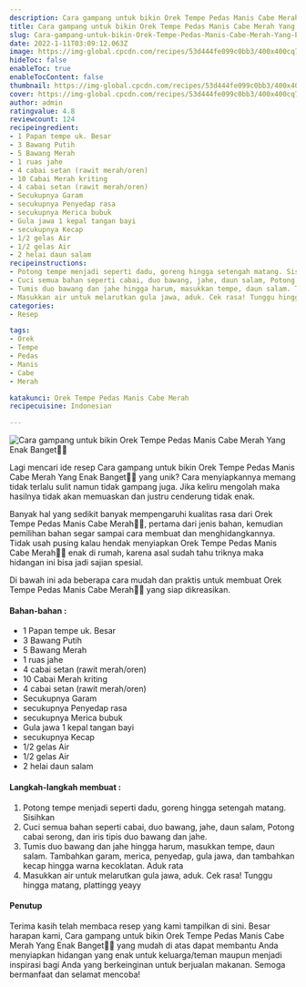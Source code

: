 ```yaml
---
description: Cara gampang untuk bikin Orek Tempe Pedas Manis Cabe Merah Yang Enak Banget"
title: Cara gampang untuk bikin Orek Tempe Pedas Manis Cabe Merah Yang Enak Banget
slug: Cara-gampang-untuk-bikin-Orek-Tempe-Pedas-Manis-Cabe-Merah-Yang-Enak-Banget
date: 2022-1-11T03:09:12.063Z
image: https://img-global.cpcdn.com/recipes/53d444fe099c0bb3/400x400cq70/photo.jpg
hideToc: false
enableToc: true
enableTocContent: false
thumbnail: https://img-global.cpcdn.com/recipes/53d444fe099c0bb3/400x400cq70/photo.jpg
cover: https://img-global.cpcdn.com/recipes/53d444fe099c0bb3/400x400cq70/photo.jpg
author: admin
ratingvalue: 4.8
reviewcount: 124
recipeingredient:
- 1 Papan tempe uk. Besar
- 3 Bawang Putih
- 5 Bawang Merah
- 1 ruas jahe
- 4 cabai setan (rawit merah/oren)
- 10 Cabai Merah kriting
- 4 cabai setan (rawit merah/oren)
- Secukupnya Garam
- secukupnya Penyedap rasa
- secukupnya Merica bubuk
- Gula jawa 1 kepal tangan bayi
- secukupnya Kecap
- 1/2 gelas Air
- 1/2 gelas Air
- 2 helai daun salam
recipeinstructions:
- Potong tempe menjadi seperti dadu, goreng hingga setengah matang. Sisihkan
- Cuci semua bahan seperti cabai, duo bawang, jahe, daun salam, Potong cabai serong, dan iris tipis duo bawang dan jahe.
- Tumis duo bawang dan jahe hingga harum, masukkan tempe, daun salam. Tambahkan garam, merica, penyedap, gula jawa, dan tambahkan kecap hingga warna kecoklatan. Aduk rata
- Masukkan air untuk melarutkan gula jawa, aduk. Cek rasa! Tunggu hingga matang, plattingg yeayy
categories:
- Resep

tags:
- Orek
- Tempe
- Pedas
- Manis
- Cabe
- Merah

katakunci: Orek Tempe Pedas Manis Cabe Merah
recipecuisine: Indonesian

---
```


![Cara gampang untuk bikin Orek Tempe Pedas Manis Cabe Merah Yang Enak Banget👩‍🍳](https://img-global.cpcdn.com/recipes/53d444fe099c0bb3/400x400cq70/photo.jpg)

Lagi mencari ide resep Cara gampang untuk bikin Orek Tempe Pedas Manis Cabe Merah Yang Enak Banget👩‍🍳 yang unik? Cara menyiapkannya memang tidak terlalu sulit namun tidak gampang juga. Jika keliru mengolah maka hasilnya tidak akan memuaskan dan justru cenderung tidak enak.

Banyak hal yang sedikit banyak mempengaruhi kualitas rasa dari Orek Tempe Pedas Manis Cabe Merah👩‍🍳, pertama dari jenis bahan, kemudian pemilihan bahan segar sampai cara membuat dan menghidangkannya. Tidak usah pusing kalau hendak menyiapkan Orek Tempe Pedas Manis Cabe Merah👩‍🍳 enak di rumah, karena asal sudah tahu triknya maka hidangan ini bisa jadi sajian spesial.

Di bawah ini ada beberapa cara mudah dan praktis untuk membuat Orek Tempe Pedas Manis Cabe Merah👩‍🍳 yang siap dikreasikan.

<!--inarticleads1-->

#### Bahan-bahan :

- 1 Papan tempe uk. Besar
- 3 Bawang Putih
- 5 Bawang Merah
- 1 ruas jahe
- 4 cabai setan (rawit merah/oren)
- 10 Cabai Merah kriting
- 4 cabai setan (rawit merah/oren)
- Secukupnya Garam
- secukupnya Penyedap rasa
- secukupnya Merica bubuk
- Gula jawa 1 kepal tangan bayi
- secukupnya Kecap
- 1/2 gelas Air
- 1/2 gelas Air
- 2 helai daun salam

<!--inarticleads2-->

#### Langkah-langkah membuat :

1. Potong tempe menjadi seperti dadu, goreng hingga setengah matang. Sisihkan
1. Cuci semua bahan seperti cabai, duo bawang, jahe, daun salam, Potong cabai serong, dan iris tipis duo bawang dan jahe.
1. Tumis duo bawang dan jahe hingga harum, masukkan tempe, daun salam. Tambahkan garam, merica, penyedap, gula jawa, dan tambahkan kecap hingga warna kecoklatan. Aduk rata
1. Masukkan air untuk melarutkan gula jawa, aduk. Cek rasa! Tunggu hingga matang, plattingg yeayy

#### Penutup

Terima kasih telah membaca resep yang kami tampilkan di sini. Besar harapan kami, Cara gampang untuk bikin Orek Tempe Pedas Manis Cabe Merah Yang Enak Banget👩‍🍳 yang mudah di atas dapat membantu Anda menyiapkan hidangan yang enak untuk keluarga/teman maupun menjadi inspirasi bagi Anda yang berkeinginan untuk berjualan makanan. Semoga bermanfaat dan selamat mencoba!